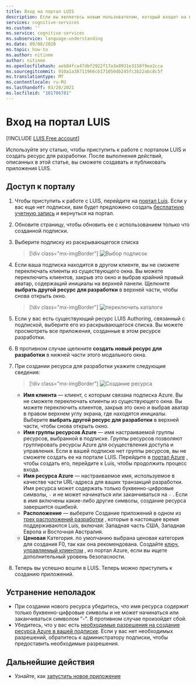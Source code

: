 ```yaml
---
title: Вход на портал LUIS
description: Если вы являетесь новым пользователем, который входит на портал LUIS, процесс входа в систему будет немного отличаться в зависимости от текущей учетной записи пользователя.
services: cognitive-services
ms.custom: ''
ms.service: cognitive-services
ms.subservice: language-understanding
ms.date: 09/08/2020
ms.topic: how-to
ms.author: nitinme
author: nitinme
ms.openlocfilehash: aeb84fca47dbf2922f17a3e8931e3158f9ee2cca
ms.sourcegitcommit: 910a1a38711966cb171050db245fc3b22abc8c5f
ms.translationtype: MT
ms.contentlocale: ru-RU
ms.lasthandoff: 03/20/2021
ms.locfileid: "101706781"
---
```

# <a name="sign-in-to-luis-portal"></a>Вход на портал LUIS

[!INCLUDE [LUIS Free account](includes/luis-portal-note.md)]

Используйте эту статью, чтобы приступить к работе с порталом LUIS и создать ресурс для разработки. После выполнения действий, описанных в этой статье, вы сможете создавать и публиковать приложения LUIS.

## <a name="access-the-portal"></a>Доступ к порталу


1. Чтобы приступить к работе с LUIS, перейдите на [портал Luis](https://www.luis.ai). Если у вас еще нет подписки, вам будет предложено создать [бесплатную учетную запись](https://azure.microsoft.com//free/cognitive-services/) и вернуться на портал.
2. Обновите страницу, чтобы обновить ее с использованием только что созданной подписки.
3. Выберите подписку из раскрывающегося списка

    > [!div class="mx-imgBorder"]
    > ![Выбор подписок](./media/migrate-authoring-key/select-subscription-sign-in-2.png)

4. Если ваша подписка находится в другом клиенте, вы не сможете переключать клиенты из существующего окна. Вы можете переключить клиентов, закрыв это окно и выбрав крайний правый аватар, содержащий инициалы на верхней панели. Щелкните **выбрать другой ресурс для разработки** в верхней части, чтобы снова открыть окно.

    > [!div class="mx-imgBorder"]
    > ![переключить каталоги](./media/migrate-authoring-key/switch-directories.png)

5. Если у вас есть существующий ресурс LUIS Authoring, связанный с подпиской, выберите его из раскрывающегося списка. Вы можете просмотреть все приложения, созданные в этом ресурсе разработки.
6. В противном случае щелкните **создать новый ресурс для разработки** в нижней части этого модального окна.
7.  При создании ресурса для разработки укажите следующие сведения:

    > [!div class="mx-imgBorder"]
    > ![Создание ресурса](./media/migrate-authoring-key/create-new-authoring-resource-2.png)

    * **Имя клиента** — клиент, с которым связана подписка Azure. Вы не сможете переключать клиенты из существующего окна. Вы можете переключить клиентов, закрыв это окно и выбрав аватар в правом верхнем углу экрана, где находятся инициалы. Выберите **выбрать другой ресурс для разработки** в верхней части, чтобы снова открыть окно.
    * **Имя группы ресурсов Azure** — имя настраиваемой группы ресурсов, выбранной в подписке. Группы ресурсов позволяют группировать ресурсы Azure для осуществления доступа и управления. Если в вашей подписке нет группы ресурсов, вы не сможете создать ее на портале LUIS. Перейдите в [портал Azure](https://ms.portal.azure.com/#create/Microsoft.ResourceGroup) , чтобы создать его, перейдите к Luis, чтобы продолжить процесс входа.
    * **Имя ресурса Azure** — настраиваемое имя, используемое в качестве части URL-адреса для ваших транзакций разработки. Имя ресурса может содержать только буквенно-цифровые символы, `-` и не может начинаться или заканчиваться на `-` . Если в имя включены какие-либо другие символы, создание ресурса завершится ошибкой.
    * **Расположение** — выберите Создание приложений в одном из [трех расположений разработки](./luis-reference-regions.md) , которые в настоящее время поддерживаются Luis, включая: Западная часть США, Западная Европа и Восточная Австралия.
    * **Ценовая** Категория. по умолчанию выбрана ценовая категория для создания F0, так как она рекомендована. Создайте [ключ, управляемый клиентом](./encrypt-data-at-rest.md#customer-managed-keys-for-language-understanding) , из портал Azure, если вы ищете дополнительный уровень безопасности.
8. Теперь вы успешно вошли в LUIS. Теперь можно приступить к созданию приложений.

## <a name="troubleshooting"></a>Устранение неполадок

* При создании нового ресурса убедитесь, что имя ресурса содержит только буквенно-цифровые символы и не может начинаться или заканчиваться символом "-". В противном случае произойдет сбой.
* Убедитесь, что у вас есть [необходимые разрешения на создание ресурса Azure в вашей подписке](../../role-based-access-control/rbac-and-directory-admin-roles.md#azure-roles). Если у вас нет необходимых разрешений, обратитесь к администратору подписки, чтобы предоставить необходимые разрешения.

## <a name="next-steps"></a>Дальнейшие действия

* Узнайте, как [запустить новое приложение](luis-how-to-start-new-app.md)